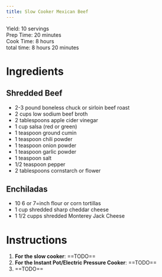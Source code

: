```yaml
---
title: Slow Cooker Mexican Beef
---
```

Yield: 10 servings<br>
Prep Time: 20 minutes<br>
Cook Time: 8 hours<br>
total time: 8 hours 20 minutes<br>

# Ingredients
## Shredded Beef
- 2-3 pound boneless chuck or sirloin beef roast
- 2 cups low sodium beef broth
- 2 tablespoons apple cider vinegar
- 1 cup salsa (red or green)
- 1 teaspoon ground cumin
- 1 teaspoon chili powder
- 1 teaspoon onion powder
- 1 teaspoon garlic powder
- 1 teaspoon salt
- 1/2 teaspoon pepper
- 2 tablespoons cornstarch or flower

## Enchiladas
- 10 6 or 7=inch flour or corn tortillas
- 1 cup shredded sharp cheddar cheese
- 1 1/2 cupps shredded Monterey Jack Cheese

# Instructions
1. **For the slow cooker**: ==TODO==
2. **For the Instant Pot/Electric Pressure Cooker**: ==TODO==
3. ==TODO==